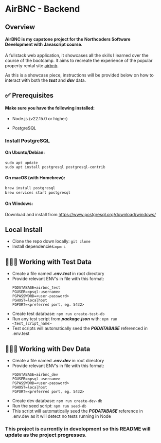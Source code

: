 # AirBNC - Backend

## Overview

#### AirBNC is my capstone project for the Northcoders Software Development with Javascript course.

A fullstack web application, it showcases all the skills I learned over the course of the bootcamp. It aims to recreate the experience of the popular property rental site [airbnb](https://www.airbnb.co.uk).

As this is a showcase piece, instructions will be provided below on how to interact with both the **_test_** and **_dev_** data.

## ✅ Prerequisites

#### Make sure you have the following installed:

- Node.js (v22.15.0 or higher)

- PostgreSQL

### Install PostgreSQL

#### On Ubuntu/Debian:

```
sudo apt update
sudo apt install postgresql postgresql-contrib
```

#### On macOS (with Homebrew):

```bash
brew install postgresql
brew services start postgresql
```

#### On Windows:

Download and install from https://www.postgresql.org/download/windows/

## Local Install

- Clone the repo down locally:
  `git clone`
- Install dependencies:`npm i`

## 🧑🏻‍🔬 Working with Test Data

- Create a file named **_.env.test_** in root directory
- Provide relevant ENV's in file with this format:
  ```
  PGDATABASE=airbnc_test
  PGUSER=<psql-username>
  PGPASSWORD=<user-password>
  PGHOST=localhost
  PGPORT=<preferred port, eg. 5432>
  ```
- Create test database: `npm run create-test-db`
- Run any test script from **_package.json_** with: `npm run <test_script_name>`
- Test scripts will automatically seed the **_PGDATABASE_** referenced in .env.test

## 🧑🏻‍💻 Working with Dev Data

- Create a file named **_.env.dev_** in root directory
- Provide relevant ENV's in file with this format:
  ```
  PGDATABASE=airbnc_dev
  PGUSER=<psql-username>
  PGPASSWORD=<user-password>
  PGHOST=localhost
  PGPORT=<preferred port, eg. 5432>
  ```
- Create dev database: `npm run create-dev-db`
- Run the seed script: `npm run seed-db`
- This script will automatically seed the **_PGDATABASE_** reference in .env.dev as it will detect no tests running in Node

### This project is currently in development so this README will update as the project progresses.
